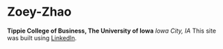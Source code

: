 # Zoey-Zhao
**Tippie College of Business, The University of Iowa**
*Iowa City, IA*
This site was built using [Linkedln](https://www.linkedin.com/in/zoey-z-a34839197/).

